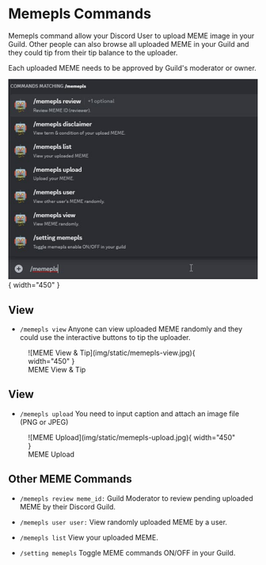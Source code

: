 # Memepls Commands

Memepls command allow your Discord User to upload MEME image in your Guild. Other people can also browse all uploaded MEME in your Guild and they could tip from their tip balance to the uploader.

Each uploaded MEME needs to be approved by Guild's moderator or owner.

![Memepls command](img/static/memepls-commands.jpg){ width="450" }

## View

* `/memepls view` Anyone can view uploaded MEME randomly and they could use the interactive buttons to tip the uploader.

<figure markdown>
  ![MEME View & Tip](img/static/memepls-view.jpg){ width="450" }
  <figcaption>MEME View & Tip</figcaption>
</figure>

## View

* `/memepls upload` You need to input caption and attach an image file (PNG or JPEG)

<figure markdown>
  ![MEME Upload](img/static/memepls-upload.jpg){ width="450" }
  <figcaption>MEME Upload</figcaption>
</figure>

## Other MEME Commands

* `/memepls review meme_id:` Guild Moderator to review pending uploaded MEME by their Discord Guild.

* `/memepls user user:` View randomly uploaded MEME by a user.

* `/memepls list` View your uploaded MEME.

* `/setting memepls` Toggle MEME commands ON/OFF in your Guild.